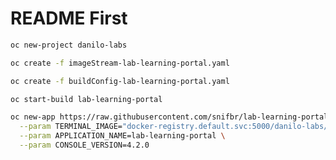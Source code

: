 # README First

```bash
oc new-project danilo-labs
```

```bash
oc create -f imageStream-lab-learning-portal.yaml
```

```bash
oc create -f buildConfig-lab-learning-portal.yaml
```

```bash
oc start-build lab-learning-portal
```

```bash
oc new-app https://raw.githubusercontent.com/snifbr/lab-learning-portal/master/templates/production.json \
  --param TERMINAL_IMAGE="docker-registry.default.svc:5000/danilo-labs/lab-learning-portal:latest" \
  --param APPLICATION_NAME=lab-learning-portal \
  --param CONSOLE_VERSION=4.2.0
```
